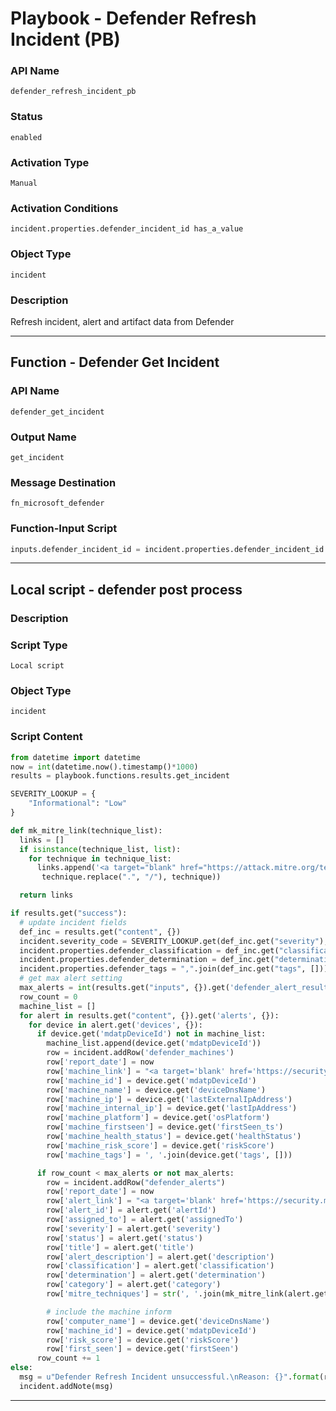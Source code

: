 <!--
    DO NOT MANUALLY EDIT THIS FILE
    THIS FILE IS AUTOMATICALLY GENERATED WITH resilient-sdk codegen
    Generated with resilient-sdk v51.0.2.0.974
-->

# Playbook - Defender Refresh Incident (PB)

### API Name
`defender_refresh_incident_pb`

### Status
`enabled`

### Activation Type
`Manual`

### Activation Conditions
`incident.properties.defender_incident_id has_a_value`

### Object Type
`incident`

### Description
Refresh incident, alert and artifact data from Defender


---
## Function - Defender Get Incident

### API Name
`defender_get_incident`

### Output Name
`get_incident`

### Message Destination
`fn_microsoft_defender`

### Function-Input Script
```python
inputs.defender_incident_id = incident.properties.defender_incident_id
```

---

## Local script - defender post process

### Description


### Script Type
`Local script`

### Object Type
`incident`

### Script Content
```python
from datetime import datetime
now = int(datetime.now().timestamp()*1000)
results = playbook.functions.results.get_incident

SEVERITY_LOOKUP = {
    "Informational": "Low"
}

def mk_mitre_link(technique_list):
  links = []
  if isinstance(technique_list, list):
    for technique in technique_list:
      links.append('<a target="blank" href="https://attack.mitre.org/techniques/{}">{}</a>'.format(
       technique.replace(".", "/"), technique))

  return links

if results.get("success"):
  # update incident fields
  def_inc = results.get("content", {})
  incident.severity_code = SEVERITY_LOOKUP.get(def_inc.get("severity"), def_inc.get("severity"))
  incident.properties.defender_classification = def_inc.get("classification")
  incident.properties.defender_determination = def_inc.get("determination")
  incident.properties.defender_tags = ",".join(def_inc.get("tags", []))
  # get max alert setting
  max_alerts = int(results.get("inputs", {}).get('defender_alert_result_max', 0))
  row_count = 0
  machine_list = []
  for alert in results.get("content", {}).get('alerts', {}):
    for device in alert.get('devices', {}):
      if device.get('mdatpDeviceId') not in machine_list:
        machine_list.append(device.get('mdatpDeviceId'))
        row = incident.addRow('defender_machines')
        row['report_date'] = now
        row['machine_link'] = "<a target='blank' href='https://security.microsoft.com/machines/{}/overview'>Machine</a>".format(device.get('mdatpDeviceId'))
        row['machine_id'] = device.get('mdatpDeviceId')
        row['machine_name'] = device.get('deviceDnsName')
        row['machine_ip'] = device.get('lastExternalIpAddress')
        row['machine_internal_ip'] = device.get('lastIpAddress')
        row['machine_platform'] = device.get('osPlatform')
        row['machine_firstseen'] = device.get('firstSeen_ts')
        row['machine_health_status'] = device.get('healthStatus')
        row['machine_risk_score'] = device.get('riskScore')
        row['machine_tags'] = ', '.join(device.get('tags', []))

      if row_count < max_alerts or not max_alerts:
        row = incident.addRow("defender_alerts")
        row['report_date'] = now
        row['alert_link'] = "<a target='blank' href='https://security.microsoft.com/alerts/{}'>Alert</a>".format(alert.get('alertId'))
        row['alert_id'] = alert.get('alertId')
        row['assigned_to'] = alert.get('assignedTo')
        row['severity'] = alert.get('severity')
        row['status'] = alert.get('status')
        row['title'] = alert.get('title')
        row['alert_description'] = alert.get('description')
        row['classification'] = alert.get('classification')
        row['determination'] = alert.get('determination')
        row['category'] = alert.get('category')
        row['mitre_techniques'] = str(', '.join(mk_mitre_link(alert.get('mitreTechniques'))))

        # include the machine inform
        row['computer_name'] = device.get('deviceDnsName')
        row['machine_id'] = device.get('mdatpDeviceId')
        row['risk_score'] = device.get('riskScore')
        row['first_seen'] = device.get('firstSeen')
      row_count += 1
else:
  msg = u"Defender Refresh Incident unsuccessful.\nReason: {}".format(results.get("reason"))
  incident.addNote(msg)
```

---

